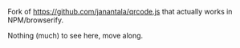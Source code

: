 Fork of https://github.com/janantala/qrcode.js that actually works in NPM/browserify.

Nothing (much) to see here, move along.
